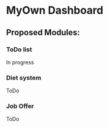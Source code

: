 # MyOwn Dashboard

## Proposed Modules:

### ToDo list

In progress

### Diet system

ToDo

### Job Offer

ToDo
